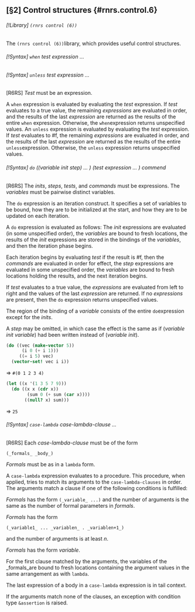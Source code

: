 [§2] Control structures {#rnrs.control.6}
-------------

###### [!Library] `(rnrs control (6))` 

The `(rnrs control (6))`library, which provides useful control structures.

###### [!Syntax] `when`  _test_ _expression_ _..._
###### [!Syntax] `unless`  _test_ _expression_ _..._

[R6RS] _Test_ must be an expression.

A `when` expression is evaluated by evaluating the _test_ expression.
If _test_ evaluates to a true value, the remaining _expressions_ are
evaluated in order, and the results of the last _expression_ are returned as
the results of the entire `when` expression. Otherwise, the `when`expression returns unspecified values. An `unless` expression is evaluated
by evaluating the _test_ expression. If _test_ evaluates to #f, the
remaining _expressions_ are evaluated in order, and the results of the last
_expression_ are returned as the results of the entire `unless`expression. Otherwise, the `unless` expression returns unspecified values.


###### [!Syntax] `do`  _((variable_ _init_ _step)_ _..._ _)_ _(test_ _expression_ _..._ _)_ _commend_

[R6RS] The _inits_, _steps_, _tests_, and _commands_ must
be expressions. The _variables_ must be pairwise distinct variables.

The `do` expression is an iteration construct. It specifies a set of variables
to be bound, how they are to be initialized at the start, and how they are to be
updated on each iteration.

A `do` expression is evaluated as follows: The _init_ expressions are
evaluated (in some unspecified order), the _variables_ are bound to fresh
locations, the results of the _init_ expressions are stored in the bindings
of the _variables_, and then the iteration phase begins.

Each iteration begins by evaluating _test_ if the result is #f, then the
_commands_ are evaluated in order for effect, the _step_ expressions are
evaluated in some unspecified order, the _variables_ are bound to fresh
locations holding the results, and the next iteration begins.

If _test_ evaluates to a true value, the _expressions_ are evaluated from
left to right and the values of the last _expression_ are returned. If no
_expressions_ are present, then the `do` expression returns unspecified
values.

The region of the binding of a _variable_ consists of the entire `do`expression except for the _inits_.

A _step_ may be omitted, in which case the effect is the same as if
(_variable_ _init_ _variable_) had been written instead of
(_variable_ _init_).

``````````scheme
(do ((vec (make-vector 5))
      (i 0 (+ i 1)))
     ((= i 5) vec)
  (vector-set! vec i i))
``````````
=> ``#(0 1 2 3 4)``

``````````scheme
(let ((x '(1 3 5 7 9)))
  (do ((x x (cdr x))
        (sum 0 (+ sum (car x))))
       ((null? x) sum)))
``````````
=> ``25``



###### [!Syntax] `case-lambda`  _case-lambda-clause_ _..._

[R6RS] Each _case-lambda-clause_ must be of the form

``(_formals_ _body_)``

_Formals_ must be as in a `lambda` form.

A `case-lambda` expression evaluates to a procedure. This procedure, when
applied, tries to match its arguments to the `case-lambda-clauses` in order.
The arguments match a clause if one of the following conditions is fulfilled:

_Formals_ has the form `(_variable_ ...)` and the number of
arguments is the same as the number of formal parameters in _formals_.

_Formals_ has the form

``(_variable1_ ... _variablen_ . _variablen+1_)``

 
and the number of arguments is at least _n_.

_Formals_ has the form _variable_.

For the first clause matched by the arguments, the variables of the _formals_are bound to fresh locations containing the argument values in the same arrangement
as with `lambda`.

The last expression of a body in a `case-lambda` expression is in tail context.

If the arguments match none of the clauses, an exception with condition type
`&assertion` is raised.


